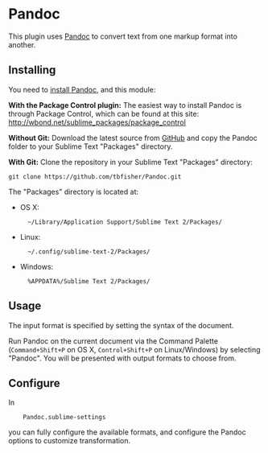 # Pandoc

This plugin uses [Pandoc](http://johnmacfarlane.net/pandoc/) to convert text from one markup format into another.

## Installing

You need to [install Pandoc](http://johnmacfarlane.net/pandoc/installing.html), and this module:

**With the Package Control plugin:** The easiest way to install Pandoc is through Package Control, which can be found at this site: http://wbond.net/sublime_packages/package_control

**Without Git:** Download the latest source from [GitHub](https://github.com/tbfisher/Pandoc) and copy the Pandoc folder to your Sublime Text "Packages" directory.

**With Git:** Clone the repository in your Sublime Text "Packages" directory:

    git clone https://github.com/tbfisher/Pandoc.git


The "Packages" directory is located at:

* OS X:

        ~/Library/Application Support/Sublime Text 2/Packages/

* Linux:

        ~/.config/sublime-text-2/Packages/

* Windows:

        %APPDATA%/Sublime Text 2/Packages/

## Usage

The input format is specified by setting the syntax of the document.

Run Pandoc on the current document via the Command Palette (`Command+Shift+P` on OS X, `Control+Shift+P` on Linux/Windows) by selecting "Pandoc". You will be presented with output formats to choose from.

## Configure

In

        Pandoc.sublime-settings

you can fully configure the available formats, and configure the Pandoc options to customize transformation.
